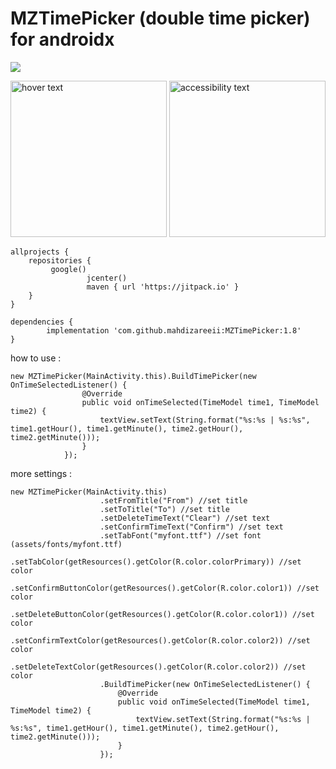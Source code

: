 # MZTimePicker (double time picker) for androidx

[![](https://jitpack.io/v/mahdizareeii/MZTimePicker.svg)](https://jitpack.io/#mahdizareeii/MZTimePicker)

<p align="left">
  <img src="https://raw.githubusercontent.com/mahdizareeii/MZTimePicker/master/app/src/main/res/drawable/1.PNG" width="250" title="hover text">
  <img src="https://raw.githubusercontent.com/mahdizareeii/MZTimePicker/master/app/src/main/res/drawable/2.PNG" width="250" alt="accessibility text">
</p>


	allprojects {
		repositories {
			 google()
        	         jcenter()
                     maven { url 'https://jitpack.io' }
		}
	}

	dependencies {
	        implementation 'com.github.mahdizareeii:MZTimePicker:1.8'
	}
	
how to use :

    new MZTimePicker(MainActivity.this).BuildTimePicker(new OnTimeSelectedListener() {
                    @Override
                    public void onTimeSelected(TimeModel time1, TimeModel time2) {
                        textView.setText(String.format("%s:%s | %s:%s", time1.getHour(), time1.getMinute(), time2.getHour(), time2.getMinute()));
                    }
                });
		
more settings :

    new MZTimePicker(MainActivity.this)
                        .setFromTitle("From") //set title
                        .setToTitle("To") //set title
                        .setDeleteTimeText("Clear") //set text
                        .setConfirmTimeText("Confirm") //set text
                        .setTabFont("myfont.ttf") //set font (assets/fonts/myfont.ttf)
                        .setTabColor(getResources().getColor(R.color.colorPrimary)) //set color
                        .setConfirmButtonColor(getResources().getColor(R.color.color1)) //set color
                        .setDeleteButtonColor(getResources().getColor(R.color.color1)) //set color
                        .setConfirmTextColor(getResources().getColor(R.color.color2)) //set color
                        .setDeleteTextColor(getResources().getColor(R.color.color2)) //set color
                        .BuildTimePicker(new OnTimeSelectedListener() {
                            @Override
                            public void onTimeSelected(TimeModel time1, TimeModel time2) {
                                textView.setText(String.format("%s:%s | %s:%s", time1.getHour(), time1.getMinute(), time2.getHour(), time2.getMinute()));
                            }
                        });
